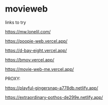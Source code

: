# movieweb

links to try

https://mw.lonelil.com/

https://poopie-web.vercel.app/

https://d-bay-eight.vercel.app/

https://bmov.vercel.app/

https://movie-web-me.vercel.app/

PROXY:

https://playful-gingersnap-a778db.netlify.app/

https://extraordinary-pothos-de299e.netlify.app/
